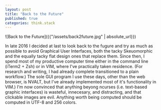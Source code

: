 ```yaml
---
layout: post
title: "Back to the Future"
published: true
categories: think.stack
---
```


![Back to the Future]({{"/assets/back2future.jpg" | absolute_url}})

In late 2016 I decided at last to look back to the fugure and try as much as possible to avoid Graphical User Interfaces, both the tacky Skeuomorphic and the equally tacky flat design ones that replace them. Since then, I spend most of my productive computer time either in the command line (iTerm2 + Zsh) or in VIM, where I've practically taken residence. (For research and writing, I had already complete transitioned to a plain workflow.) The sole GUI program I use these days, other than the web browser, is NVALT, but I've already implemented most of it's functionality in VIM.) I'm now convinced that anything beyong ncurses (i.e. text-based graphic interfaces) is wasteful, innecesary, and  distracting, and that clickable images are evil. Anything worth being computed should be computed in UTF-8 and 256 colors. 

